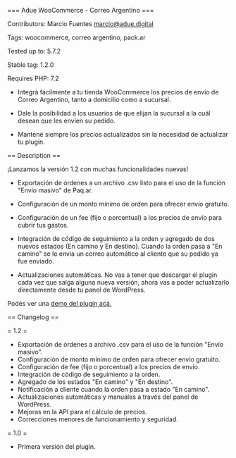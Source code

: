 === Adue WooCommerce - Correo Argentino ===

Contributors: Marcio Fuentes <marcio@adue.digital>

Tags: woocommerce, correo argentino, pack.ar

Tested up to: 5.7.2

Stable tag: 1.2.0

Requires PHP: 7.2

* Integrá fácilmente a tu tienda WooCommerce los precios de envío de Correo Argentino, tanto a domicilio como a sucursal.

* Dale la posibilidad a los usuarios de que elijan la sucursal a la cuál desean que les envíen su pedido.

* Mantené siempre los precios actualizados sin la necesidad de actualizar tu plugin.

== Description ==

¡Lanzamos la versión 1.2 con muchas funcionalidades nuevas!

* Exportación de órdenes a un archivo .csv listo para el uso de la función "Envío masivo" de Paq.ar.

* Configuración de un monto mínimo de orden para ofrecer envío gratuito.

* Configuración de  un fee (fijo o porcentual) a los precios de envío para cubrir tus gastos.

* Integración de código de seguimiento a la orden y agregado de dos nuevos estados (En camino y En destino). Cuando la orden pasa a "En camino" se le envía un correo automático al cliente que su pedido ya fue enviado.

* Actualizaciones automáticas. No vas a tener que descargar el plugin cada vez que salga alguna nueva versión, ahora vas a poder actualizarlo directamente desde tu panel de WordPress.

Podés ver una <a href="http://woo-ca-demo.adue.digital/" target="_blank">demo del plugin acá.</a>

== Changelog ==

= 1.2 =
* Exportación de órdenes a archivo .csv para el uso de la función "Envío masivo".
* Configuración de monto mínimo de orden para ofrecer envío gratuito.
* Configuración de fee (fijo o porcentual) a los precios de envío.
* Integración de código de seguimiento a la orden.
* Agregado de los estados "En camino" y "En destino".
* Notificación a cliente cuando la orden pasa a estado "En camino".
* Actualizaciones automáticas y manuales a través del panel de WordPress.
* Mejoras en la API para el cálculo de precios.
* Correcciones menores de funcionamiento y seguridad.

= 1.0 =
* Primera versión del plugin.